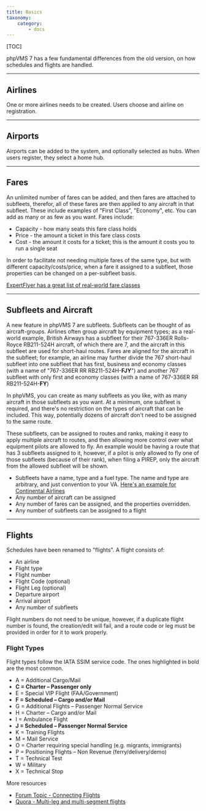 ```yaml
---
title: Basics
taxonomy:
    category:
        - docs
---
```


[TOC]

phpVMS 7 has a few fundamental differences from the old version, on how schedules and flights are handled.

***

## Airlines

One or more airlines needs to be created. Users choose and airline on registration. 

***

## Airports

Airports can be added to the system, and optionally selected as hubs. When users register, they select a home hub.

***

## Fares

An unlimited number of fares can be added, and then fares are attached to subfleets, therefor, all of these fares are then applied to any aircraft in that subfleet. These include examples of "First Class", "Economy", etc. You can add as many or as few as you want. Fares include:

* Capacity - how many seats this fare class holds
* Price - the amount a ticket in this fare class costs
* Cost - the amount it costs for a ticket; this is the amount it costs you to run a single seat

In order to facilitate not needing multiple fares of the same type, but with different capacity/costs/price, when a fare it assigned to a subfleet, those properties can be changed on a per-subfleet basis. 

[ExpertFlyer has a great list of real-world fare classes](https://www.expertflyer.com/sessionlessClassList.do)

***

## Subfleets and Aircraft

A new feature in phpVMS 7 are subfleets. Subfleets can be thought of as aircraft-groups. Airlines often group aircraft by equipment types; as a real-world example, British Airways has a subfleet for their 767-336ER Rolls-Royce RB211-524H aircraft, of which there are 7, and the aircraft in this subfleet are used for short-haul routes. Fares are aligned for the aircraft in the subfleet; for example, an airline may further divide the 767 short-haul subfleet into one subfleet that has first, business and economy classes (with a name of "767-336ER RR RB211-524H-**FJY**") and another 767 subfleet with only first and economy classes (with a name of 767-336ER RR RB211-524H-**FY**)

In phpVMS, you can create as many subfleets as you like, with as many aircraft in those subfleets as you want. At a minimum, one subfleet is required, and there's no restriction on the types of aircraft that can be included. This way, potentially dozens of aircraft don't need to be assigned to the same route.

These subfleets, can be assigned to routes and ranks, making it easy to apply multiple aircraft to routes, and then allowing more control over what equipment pilots are allowed to fly. An example would be having a route that has 3 subfleets assigned to it, however, if a pilot is only allowed to fly one of those subfleets (because of their rank), when filing a PIREP, only the aircraft from the allowed subfleet will be shown.

* Subfleets have a name, type and a fuel type. The name and type are arbitrary, and just convention to your VA. [Here's an example for Continental Airlines](http://www.aerotransport.org/php/go.php?query=operator&luck=1&where=70913)
* Any number of aircraft can be assigned
* Any number of fares can be assigned, and the properties overridden.
* Any number of subfleets can be assigned to a flight

***

## Flights

Schedules have been renamed to "flights". A flight consists of:

- An airline
- Flight type
- Flight number
- Flight Code (optional)
- Flight Leg (optional)
- Departure airport
- Arrival airport
- Any number of subfleets

Flight numbers do not need to be unique, however, if a duplicate flight number is found, the creation/edit will fail, and a route code or leg must be provided in order for it to work properly.

### Flight Types

Flight types follow the IATA SSIM service code. The ones highlighted in bold are the most common.

- A = Additional Cargo/Mail
- **C = Charter – Passenger only**
- E = Special VIP Flight (FAA/Government)
- **F = Scheduled – Cargo and/or Mail**
- G = Additional Flights – Passenger Normal Service
- H = Charter – Cargo and/or Mail
- I = Ambulance Flight
- **J = Scheduled – Passenger Normal Service**
- K = Training Flights
- M = Mail Service
- O = Charter requiring special handling (e.g. migrants, immigrants)
- P = Positioning Flights – Non Revenue (ferry/delivery/demo)
- T = Technical Test
- W = Military
- X = Technical Stop

More resources

- [Forum Topic - Connecting Flights](https://forum.phpvms.net/topic/24329-connecting-flights/)
- [Quora - Multi-leg and multi-segment flights](https://www.quora.com/What-is-the-difference-between-Multi-leg-and-Multi-segment-flights)